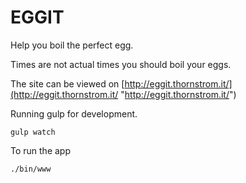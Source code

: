 EGGIT
=====

Help you boil the perfect egg.

Times are not actual times you should boil your eggs.

The site can be viewed on [http://eggit.thornstrom.it/](http://eggit.thornstrom.it/ "http://eggit.thornstrom.it/")

Running gulp for development.

`gulp watch`

To run the app

`./bin/www`